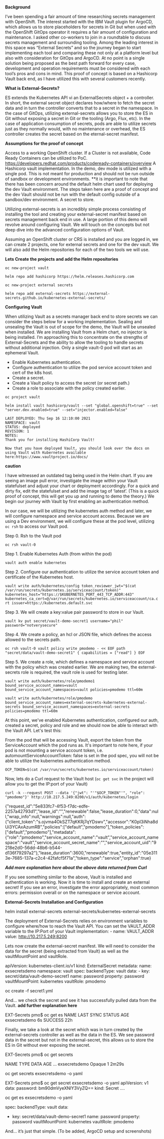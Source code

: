 **Background**

I’ve been spending a fair amount of time researching secrets management with OpenShift. The interest started with the IBM Vault plugin for ArgoCD, which allows us to store placeholders for secrets in Git but when used with the OpenShift GitOps operator it requires a fair amount of configuration and maintenance. I asked other co-workers to join in a roundtable to discuss secrets management and surrounding tooling. Among the leading interest in this space was “External Secrets” and so the journey began to start implementing each tool and comparing these not only at a platform level but also with consideration for GitOps and ArgoCD. At no point is a single solution being proposed as the best path forward for every case, development and operation requirements must be considered with each tool’s pros and cons in mind. This proof of concept is based on a Hashicorp Vault back end, as I have utilized this with several customers recently. 


**What is External-Secrets?**

ES extends the Kubernetes API vi an ExternalSecrets object + a controller. In short, the external secret object declares how/where to fetch the secret data and in turn the controller converts that to a secret in the namespace. In the case of GitOps, utilizing external-secrets allows you to store the ES in Git without exposing a secret in Git or the tooling (Argo, Flux, etc). In the case of application consumption of secrets, pods are able to utilize secrets just as they normally would, with no maintenance or overhead, the ES controller creates the secret based on the eternal-secret manifest.  

**Assumptions for the proof of concept**

Access to a working OpenShift cluster. If a Cluster is not available, Code Ready Containers can be utilized to PoC. https://developers.redhat.com/products/codeready-containers/overview
A Hashicorp vault implementation. In the demo, dev mode is utilized with a single pod. This is not meant for production and should not be run outside of sandbox or development environments. **it is important to note that there has been concern around the default helm chart used for deploying the dev Vault environment. The steps taken here are a proof of concept and the dev Vault should not be run with the default config outside of a sandbox/dev environment. 
A secret to store. 


Utilizing external-secrets is an incredibly simple process consisting of installing the tool and creating  your external-secret manifest based on secrets management back end in use. A large portion of this demo will revolve around configuring Vault. We will touch on the concepts but not deep dive into the advanced configuration options of Vault. 

Assuming an OpenShift cluster or CRS is installed and you are logged in, we can create 2 projects, one for external secrets and one for the dev vault. We will also add the Helm repositories for each of the two tools we will use. 

**Lets Create the projects and add the Helm repositories**

``oc new-project vault``

``helm repo add hashicorp https://helm.releases.hashicorp.com``

``oc new-project external secrets`` 

``helm repo add external-secrets https://external-secrets.github.io/kubernetes-external-secrets/``



**Configuring Vault**

When utilizing Vault as a secrets manager back end to store secrets we can consider the steps below for a working implementation. Sealing and unsealing the Vault is out of scope for the demo, the Vault will be unsealed when installed. We are installing Vault from a Helm chart, no injector is being installed. I’m approaching this to concentrate on the strengths of External-Secrets and the ability to allow the tooling to handle secrets without additional injection. Only a single vault-0 pod will start as an ephemeral Vault.

- Enable Kubernetes authentication.
- Configure authentication to utilize the pod service account token and cert of the k8s host. 
- Create a secret.
- Create a Vault policy to access the secret (or secret path.)
- Create a role to associate with the policy created earlier. 

``oc project vault`` 

``helm install vault hashicorp/vault --set "global.openshift=true" --set "server.dev.enabled=true" --set="injector.enabled=false"``

```NAME: vault
LAST DEPLOYED: Thu Sep 16 12:10:00 2021
NAMESPACE: vault
STATUS: deployed
REVISION: 1
NOTES:
Thank you for installing HashiCorp Vault!

Now that you have deployed Vault, you should look over the docs on using Vault with Kubernetes available here:https://www.vaultproject.io/docs/
```
**caution**

I have witnessed an outdated tag being used in the Helm chart. If you are seeing an image pull error, investigate the image within your Vault statefulset and adjust your chart or deployment accordingly. For a quick and dirty fix, edit the statefulset and add the image tag of ‘latest’. (This is a quick proof of concept, this will get you up and running to demo the theory.) We begin our journey with Vault by first enabling an authentication method. 

In our case, we will be utilizing the kubernetes auth method and later, we will configure namespace and service account access. Because we are using a Dev environment, we will configure these at the pod level, utilizing `oc rsh` to access our Vault pod.


Step 0. Rsh to the Vault pod

``oc rsh vault-0``

Step 1. Enable Kubernetes Auth (from within the pod)

``vault auth enable kubernetes``

Step 2. Configure our authentication to utilize the service account token and certificate of the Kubernetes host.

``vault write auth/kubernetes/config token_reviewer_jwt="$(cat /var/run/secrets/kubernetes.io/serviceaccount/token)" kubernetes_host="https://$KUBERNETES_PORT_443_TCP_ADDR:443" kubernetes_ca_cert=@/var/run/secrets/kubernetes.io/serviceaccount/ca.crt issuer=https://kubernetes.default.svc ``

Step 3. We will create a key:value pair password to store in our Vault. 

``vault kv put secret/vault-demo-secret1 username="phil" password="notverysecure"``

Step 4. We create a policy, an hcl or JSON file, which defines the access allowed to the secrets path.

``oc rsh vault-0
vault policy write pmodemo - << EOF
path "secret/data/vault-demo-secret1"
  { capabilities = ["read"]
}
EOF
`` 


Step 5. We create a role, which defines a namespace and service account with the policy which was created earlier. We are making two, the external-secrets role is required, the vault role is used for testing later.

``vault write auth/kubernetes/role/pmodemo1 bound_service_account_names=vault bound_service_account_namespaces=vault policies=pmodemo ttl=60m``

``vault write auth/kubernetes/role/pmodemo bound_service_account_names=external-secrets-kubernetes-external-secrets bound_service_account_namespaces=external-secrets policies=pmodemo ttl=60m``

At this point, we've enabled Kubernetes authentication, configured our auth, created a secret, policy and role and we should now be able to interact with the Vault API. Let's test this:

From the pod that will be accessing Vault, export the token from the ServiceAccount which the pod runs as. It's important to note here, if your pod is not mounting a service account token, i.e.   automountServiceAccountToken: false is set in the pod spec, you will not be able to utilize the kubernetes authentication method.

```oc rsh vault-0
OCP_TOKEN=$(cat /var/run/secrets/kubernetes.io/serviceaccount/token)
```

Now, lets do a Curl request to the Vault host (`oc get svc` in the project will allow you to get the IP:port of your Vault)

```curl -k --request POST --data '{"jwt": "'"$OCP_TOKEN"'", "role": "pmodemo"}' http://10.217.5.249:8200/v1/auth/kubernetes/login```

{"request_id":"5e833fc7-4f53-f7dc-edfe-2257a42793d1","lease_id":"","renewable":false,"lease_duration":0,"data":null,"wrap_info":null,"warnings":null,"auth":{"client_token":"s.ojvma4OkSZT7qKKRj7qYDswv","accessor":"K0pI3iNha8dUi3YCAxAzumRB","policies":["default","pmodemo"],"token_policies":["default","pmodemo"],"metadata":{"role":"pmodemo","service_account_name":"vault","service_account_namespace":"vault","service_account_secret_name":"","service_account_uid":"9218e2d0-56dd-48b6-b544-d136f79297a2"},"lease_duration":3600,"renewable":true,"entity_id":"05e3113e-7685-137a-c2c4-42fafcf5f71a","token_type":"service","orphan":true}

***Add more explanation here about the above data returned from Curl***

If you see something similar to the above, Vault is installed and authentication is working. Now it is time to install and create an external secret! If you see an error, investigate the error appropriately, most common errors: permission overall or on the namespace or service account. 

**External-Secrets Installation and Configuration**

helm install external-secrets external-secrets/kubernetes-external-secrets

The deployment of External-Secrets relies on environment variables to configure where/how to reach the Vault API. You can set the VAULT_ADDR variable to the IP:Port of your Vault implementation:
        - name: VAULT_ADDR
          value: http://10.217.5.249:8200

Lets now create the external-secret manifest. We will need to consider the data for the secret (being extracted from Vault) as well as the vaultMountPoint and vaultRole. 





apiVersion: kubernetes-client.io/v1
kind: ExternalSecret
metadata:
  name: exsecretsdemo
  namespace: vault 
spec:
  backendType: vault
  data:
    - key: secret/data/vault-demo-secret1
      name: password
      property: password
  vaultMountPoint: kubernetes
  vaultRole: pmodemo 

oc create -f secret1.yml

And… we check the secret and see it has successfully pulled data from the Vault. 
**add further explanation here**

EXT-Secrets pmo$ oc get es
NAME            LAST SYNC   STATUS    AGE
exsecretsdemo   6s          SUCCESS   22h

Finally, we take a look at the secret which was in turn created by the external-secrets controller as well as the data in the ES. We see password data in the secret but not in the external-secret, this allows us to store the ES in Git without ever exposing the secret.  

EXT-Secrets pmo$ oc get secrets


NAME                          TYPE                                  DATA   AGE
...
exsecretsdemo                 Opaque                                1      2m29s


oc get secrets exsecretsdemo -o yaml

EXT-Secrets pmo$ oc get secret exsecretsdemo -o yaml
apiVersion: v1
data:
  password: bm90dmVyeXNlY3VyZQ==
kind: Secret
….









oc get es exsecretsdemo -o yaml

spec:
  backendType: vault
  data:
  - key: secret/data/vault-demo-secret1
    name: password
    property: password
  vaultMountPoint: kubernetes
  vaultRole: pmodemo




And… it’s just that simple. 
(To be added, ArgoCD setup and screenshots)



